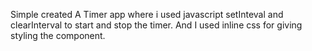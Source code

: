 Simple created A Timer app where i used javascript setInteval and clearInterval to start and stop the timer.
And I used inline css for giving styling the component.
